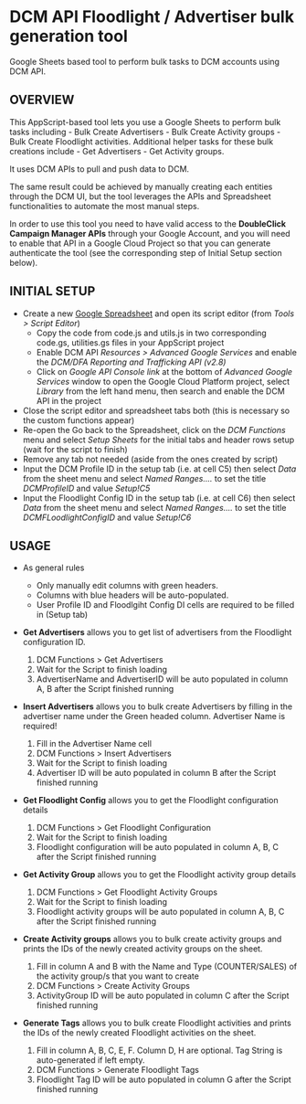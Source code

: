 # **DCM API Floodlight / Advertiser bulk generation tool**

Google Sheets based tool to perform bulk tasks to DCM accounts using DCM API.

## OVERVIEW

This AppScript-based tool lets you use a Google Sheets to perform bulk tasks including - Bulk Create Advertisers - 
Bulk Create Activity groups - Bulk Create Floodlight activities. 
Additional helper tasks for these bulk creations include - Get Advertisers - Get Activity groups.

It uses DCM APIs to pull and push data to DCM.

The same result could be achieved by manually creating each entities through the
DCM UI, but the tool leverages the APIs and Spreadsheet functionalities to
automate the most manual steps.

In order to use this tool you need to have valid access to the **DoubleClick
Campaign Manager APIs** through your Google Account, and you will need to enable
that API in a Google Cloud Project so that you can generate authenticate the
tool (see the corresponding step of Initial Setup section below).

## INITIAL SETUP

*   Create a new [Google Spreadsheet](https://sheets.google.com) and open its
    script editor (from _Tools > Script Editor_)
    -   Copy the code from code.js and utils.js in two corresponding code.gs,
        utilities.gs files in your AppScript project
    -   Enable DCM API _Resources > Advanced Google Services_ and enable the
        _DCM/DFA Reporting and Trafficking API (v2.8)_
    -   Click on _Google API Console link_ at the bottom of _Advanced Google
        Services_ window to open the Google Cloud Platform project, select
        _Library_ from the left hand menu, then search and enable the DCM API in
        the project
*   Close the script editor and spreadsheet tabs both (this is necessary so the
    custom functions appear)
*   Re-open the Go back to the Spreadsheet, click on the _DCM Functions_ menu
    and select _Setup Sheets_ for the initial tabs and header rows setup (wait
    for the script to finish)
*   Remove any tab not needed (aside from the ones created by script)
*   Input the DCM Profile ID in the setup tab (i.e. at cell C5) then select
    _Data_ from the sheet menu and select _Named Ranges...._ to set the title
    _DCMProfileID_ and value _Setup!C5_
*   Input the Floodlight Config ID in the setup tab (i.e. at cell C6) then select
    _Data_ from the sheet menu and select _Named Ranges...._ to set the title
    _DCMFLoodlightConfigID_ and value _Setup!C6_

## USAGE

*   As general rules
    *   Only manually edit columns with green headers.
    *   Columns with blue headers will be auto-populated.
    *   User Profile ID and Floodlgiht Config DI cells are required to be filled in (Setup tab)
    
*   **Get Advertisers** allows you to get list of advertisers from the Floodlight configuration ID. 
    1. DCM Functions > Get Advertisers
    2. Wait for the Script to finish loading
    3. AdvertiserName and AdvertiserID will be auto populated in column A, B after the Script finished running

*   **Insert Advertisers** allows you to bulk create Advertisers by filling in the advertiser name under the Green headed column. 
Advertiser Name is required!
    1. Fill in the Advertiser Name cell
    2. DCM Functions > Insert Advertisers
    3. Wait for the Script to finish loading
    4. Advertiser ID will be auto populated in column B after the Script finished running

*   **Get Floodlight Config** allows you to get the Floodlight configuration details
    1. DCM Functions > Get Floodlight Configuration
    2. Wait for the Script to finish loading
    3. Floodlight configuration will be auto populated in column A, B, C after the Script finished running


*   **Get Activity Group** allows you to get the Floodlight activity group details
    1. DCM Functions > Get Floodlight Activity Groups
    2. Wait for the Script to finish loading
    3. Floodlight activity groups will be auto populated in column A, B, C after the Script finished running

*   **Create Activity groups** allows you to bulk create activity groups and prints the IDs of the newly created activity groups on the sheet.
    1. Fill in column A and B with the Name and Type (COUNTER/SALES) of the activity group/s that you want to create
    2. DCM Functions > Create Activity Groups
    3. ActivityGroup ID will be auto populated in column C after the Script finished running
   
*   **Generate Tags** allows you to bulk create Floodlight activities and prints the IDs of the newly created Floodlight activities on the sheet.
    1. Fill in column A, B, C, E, F. Column D, H are optional. Tag String is auto-generated if left empty.
    2. DCM Functions > Generate Floodlight Tags
    3. Floodlight Tag ID will be auto populated in column G after the Script finished running


    
